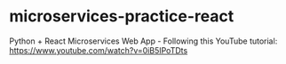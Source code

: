 # microservices-practice-react
Python + React Microservices Web App - Following this YouTube tutorial: https://www.youtube.com/watch?v=0iB5IPoTDts
